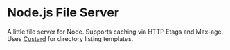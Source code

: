 
# Node.js File Server

A little file server for Node. Supports caching via HTTP Etags and Max-age. Uses [Custard](https://github.com/andygrn/Custard) for directory listing templates.
